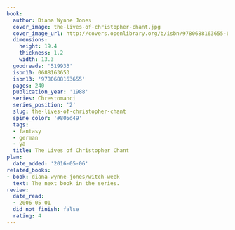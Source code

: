 ```yaml
---
book:
  author: Diana Wynne Jones
  cover_image: the-lives-of-christopher-chant.jpg
  cover_image_url: http://covers.openlibrary.org/b/isbn/9780688163655-L.jpg
  dimensions:
    height: 19.4
    thickness: 1.2
    width: 13.3
  goodreads: '519933'
  isbn10: 0688163653
  isbn13: '9780688163655'
  pages: 240
  publication_year: '1988'
  series: Chrestomanci
  series_position: '2'
  slug: the-lives-of-christopher-chant
  spine_color: '#805d49'
  tags:
  - fantasy
  - german
  - ya
  title: The Lives of Christopher Chant
plan:
  date_added: '2016-05-06'
related_books:
- book: diana-wynne-jones/witch-week
  text: The next book in the series.
review:
  date_read:
  - 2006-05-01
  did_not_finish: false
  rating: 4
---
```

